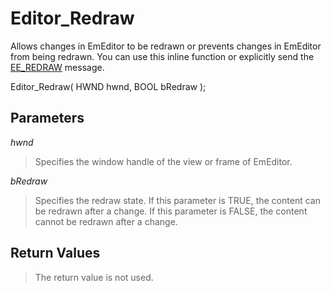# Editor\_Redraw

Allows changes in EmEditor to be redrawn or prevents changes in EmEditor from
being redrawn. You can use this inline function or explicitly send the
[EE\_REDRAW](../message/ee_redraw) message.

Editor\_Redraw( HWND hwnd, BOOL bRedraw );

## Parameters

_hwnd_

> Specifies the window handle of the view or frame of EmEditor.

_bRedraw_

> Specifies the redraw state. If this parameter is TRUE, the content can be
> redrawn after a change. If this parameter is FALSE, the content cannot be
> redrawn after a change.

## Return Values

> The return value is not used.
